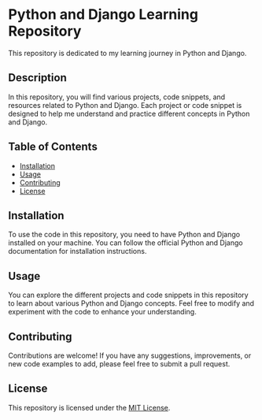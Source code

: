 # Python and Django Learning Repository

This repository is dedicated to my learning journey in Python and Django.

## Description

In this repository, you will find various projects, code snippets, and resources related to Python and Django. Each project or code snippet is designed to help me understand and practice different concepts in Python and Django.

## Table of Contents

- [Installation](#installation)
- [Usage](#usage)
- [Contributing](#contributing)
- [License](#license)

## Installation

To use the code in this repository, you need to have Python and Django installed on your machine. You can follow the official Python and Django documentation for installation instructions.

## Usage

You can explore the different projects and code snippets in this repository to learn about various Python and Django concepts. Feel free to modify and experiment with the code to enhance your understanding.

## Contributing

Contributions are welcome! If you have any suggestions, improvements, or new code examples to add, please feel free to submit a pull request.

## License

This repository is licensed under the [MIT License](LICENSE).
